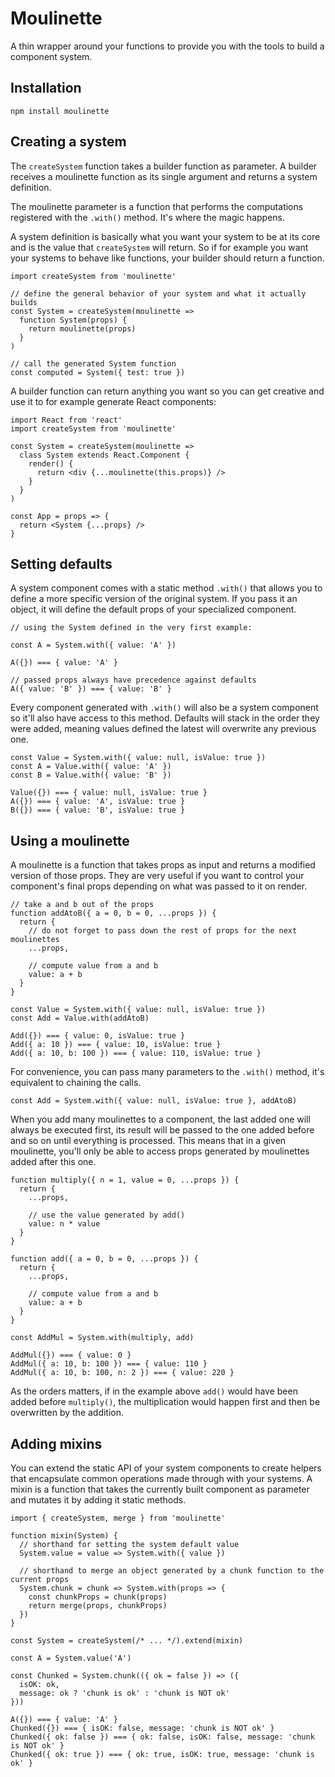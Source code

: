 # Moulinette

A thin wrapper around your functions to provide you with the tools to build a component system.

## Installation

`npm install moulinette`

## Creating a system

The `createSystem` function takes a builder function as parameter.
A builder receives a moulinette function as its single argument and returns a system definition.

The moulinette parameter is a function that performs the computations registered with the `.with()` method. It's where the magic happens.

A system definition is basically what you want your system to be at its core and is the value that `createSystem` will return.
So if for example you want your systems to behave like functions, your builder should return a function.

```JS
import createSystem from 'moulinette'

// define the general behavior of your system and what it actually builds
const System = createSystem(moulinette =>
  function System(props) {
    return moulinette(props)
  }
)

// call the generated System function
const computed = System({ test: true })
```

A builder function can return anything you want so you can get creative and use it to for example generate React components:

```JS
import React from 'react'
import createSystem from 'moulinette'

const System = createSystem(moulinette =>
  class System extends React.Component {
    render() {
      return <div {...moulinette(this.props)} />
    }
  }
)

const App = props => {
  return <System {...props} />
}
```

## Setting defaults

A system component comes with a static method `.with()` that allows you to define a more specific version of the original system.
If you pass it an object, it will define the default props of your specialized component.

```JS
// using the System defined in the very first example:

const A = System.with({ value: 'A' })

A({}) === { value: 'A' }

// passed props always have precedence against defaults
A({ value: 'B' }) === { value: 'B' }
```

Every component generated with `.with()` will also be a system component so it'll also have access to this method. Defaults will stack in the order they were added, meaning values defined the latest will overwrite any previous one.

```JS
const Value = System.with({ value: null, isValue: true })
const A = Value.with({ value: 'A' })
const B = Value.with({ value: 'B' })

Value({}) === { value: null, isValue: true }
A({}) === { value: 'A', isValue: true }
B({}) === { value: 'B', isValue: true }

```

## Using a moulinette

A moulinette is a function that takes props as input and returns a modified version of those props. They are very useful if you want to control your component's final props depending on what was passed to it on render.

```JS
// take a and b out of the props
function addAtoB({ a = 0, b = 0, ...props }) {
  return {
    // do not forget to pass down the rest of props for the next moulinettes
    ...props,

    // compute value from a and b
    value: a + b
  }
}

const Value = System.with({ value: null, isValue: true })
const Add = Value.with(addAtoB)

Add({}) === { value: 0, isValue: true }
Add({ a: 10 }) === { value: 10, isValue: true }
Add({ a: 10, b: 100 }) === { value: 110, isValue: true }
```

For convenience, you can pass many parameters to the `.with()` method, it's equivalent to chaining the calls.

```JS
const Add = System.with({ value: null, isValue: true }, addAtoB)
```

When you add many moulinettes to a component, the last added one will always be executed first, its result will be passed to the one added before and so on until everything is processed.
This means that in a given moulinette, you'll only be able to access props generated by moulinettes added after this one.

```JS
function multiply({ n = 1, value = 0, ...props }) {
  return {
    ...props,

    // use the value generated by add()
    value: n * value
  }
}

function add({ a = 0, b = 0, ...props }) {
  return {
    ...props,

    // compute value from a and b
    value: a + b
  }
}

const AddMul = System.with(multiply, add)

AddMul({}) === { value: 0 }
AddMul({ a: 10, b: 100 }) === { value: 110 }
AddMul({ a: 10, b: 100, n: 2 }) === { value: 220 }
```

As the orders matters, if in the example above `add()` would have been added before `multiply()`, the multiplication would happen first and then be overwritten by the addition.

## Adding mixins

You can extend the static API of your system components to create helpers that encapsulate common operations made through with your systems.
A mixin is a function that takes the currently built component as parameter and mutates it by adding it static methods.

```JS
import { createSystem, merge } from 'moulinette'

function mixin(System) {
  // shorthand for setting the system default value
  System.value = value => System.with({ value })

  // shorthand to merge an object generated by a chunk function to the current props
  System.chunk = chunk => System.with(props => {
    const chunkProps = chunk(props)
    return merge(props, chunkProps)
  })
}

const System = createSystem(/* ... */).extend(mixin)

const A = System.value('A')

const Chunked = System.chunk(({ ok = false }) => ({
  isOK: ok,
  message: ok ? 'chunk is ok' : 'chunk is NOT ok'
}))

A({}) === { value: 'A' }
Chunked({}) === { isOK: false, message: 'chunk is NOT ok' }
Chunked({ ok: false }) === { ok: false, isOK: false, message: 'chunk is NOT ok' }
Chunked({ ok: true }) === { ok: true, isOK: true, message: 'chunk is ok' }
```
